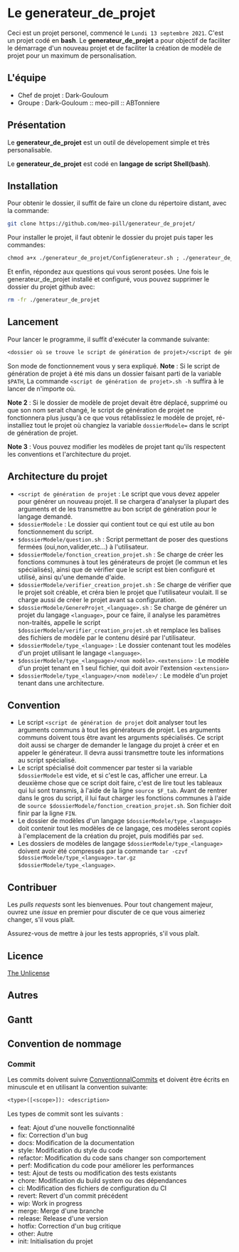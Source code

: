 # Le generateur_de_projet

Ceci est un projet personel, commencé le `Lundi 13 septembre 2021`.
C'est un projet codé en **bash**.
Le **generateur_de_projet** a pour objectif de faciliter le démarrage d'un nouveau projet et de faciliter la création de modèle de projet pour un maximum de personalisation.

## L'équipe

- Chef de projet : Dark-Gouloum
- Groupe : Dark-Gouloum :: meo-pill :: ABTonniere

## Présentation

Le **generateur_de_projet** est un outil de dévelopement simple et très personalisable.

Le **generateur_de_projet** est codé en **langage de script Shell(bash)**.

## Installation

Pour obtenir le dossier, il suffit de faire un clone du répertoire distant, avec la commande:

```sh
git clone https://github.com/meo-pill/generateur_de_projet/
```

Pour installer le projet, il faut obtenir le dossier du projet puis taper les commandes:

```txt
chmod a+x ./generateur_de_projet/ConfigGenerateur.sh ; ./generateur_de_projet/ConfigGenerateur.sh
```

Et enfin, répondez aux questions qui vous seront posées.
Une fois le generateur_de_projet installé et configuré, vous pouvez supprimer le dossier du projet github avec:

```sh
rm -fr ./generateur_de_projet
```

## Lancement

Pour lancer le programme, il suffit d'exécuter la commande suivante:

```txt
<dossier où se trouve le script de génération de projet>/<script de génération de projet>.sh -h
```

Son mode de fonctionnement vous y sera expliqué.
**Note** : Si le script de génération de projet à été mis dans un dossier faisant parti de la variable `$PATH`, La commande `<script de génération de projet>.sh -h` suffira à le lancer de n'importe où.

**Note 2** : Si le dossier de modèle de projet devait être déplacé, supprimé ou que son nom serait changé, le script de génération de projet ne fonctionnera plus jusqu'à ce que vous rétablissiez le modèle de projet, ré-installiez tout le projet où changiez la variable `dossierModele=` dans le script de génération de projet.

**Note 3** : Vous pouvez modifier les modèles de projet tant qu'ils respectent les conventions et l'architecture du projet.

## Architecture du projet

- `<script de génération de projet` : Le script que vous devez appeler pour générer un nouveau projet. Il se chargera d'analyser la plupart des arguments et de les transmettre au bon script de génération pour le langage demandé.
- `$dossierModele` : Le dossier qui contient tout ce qui est utile au bon fonctionnement du script.
- `$dossierModele/question.sh` : Script permettant de poser des questions fermées (oui,non,valider,etc...) à l'utilisateur.
- `$dossierModele/fonction_creation_projet.sh` : Se charge de créer les fonctions communes à tout les générateurs de projet (le commun et les spécialisés), ainsi que de vérifier que le script est bien configuré et utilisé, ainsi qu'une demande d'aide.
- `$dossierModele/verifier_creation_projet.sh` : Se charge de vérifier que le projet soit créable, et créra bien le projet que l'utilisateur voulait. Il se charge aussi de créer le projet avant sa configuration.
- `$dossierModele/GenereProjet_<language>.sh` : Se charge de générer un projet du langage `<language>`, pour ce faire, il analyse les paramètres non-traités, appelle le script `$dossierModele/verifier_creation_projet.sh` et remplace les balises des fichiers de modèle par le contenu désiré par l'utilisateur.
- `$dossierModele/type_<language>` : Le dossier contenant tout les modèles d'un projet utilisant le langage `<language>`.
- `$dossierModele/type_<language>/<nom modèle>.<extension>` : Le modèle d'un projet tenant en 1 seul fichier, qui doit avoir l'extension `<extension>`
- `$dossierModele/type_<language>/<nom modèle>/` : Le modèle d'un projet tenant dans une architecture.

## Convention

- Le script `<script de génération de projet` doit analyser tout les arguments communs à tout les générateurs de projet. Les arguments communs doivent tous être avant les arguments spécialisés. Ce script doit aussi se charger de demander le langage du projet à créer et en appeler le générateur. Il devra aussi transmettre toute les informations au script spécialisé.
- Le script spécialisé doit commencer par tester si la variable `$dossierModele` est vide, et si c'est le cas, afficher une erreur. La deuxième chose que ce script doit faire, c'est de lire tout les tableaux qui lui sont transmis, à l'aide de la ligne `source $F_tab`. Avant de rentrer dans le gros du script, il lui faut charger les fonctions communes à l'aide de `source $dossierModele/fonction_creation_projet.sh`. Son fichier doit finir par la ligne `FIN`.
- Le dossier de modèles d'un langage `$dossierModele/type_<language>` doit contenir tout les modèles de ce langage, ces modèles seront copiés à l'emplacement de la création du projet, puis modifiés par `sed`.
- Les dossiers de modèles de langage `$dossierModele/type_<language>` doivent avoir été compressés par la commande `tar -czvf $dossierModele/type_<language>.tar.gz $dossierModele/type_<language>`.

## Contribuer

Les *pulls requests* sont les bienvenues.
Pour tout changement majeur, ouvrez une *issue* en premier pour discuter de ce que vous aimeriez changer, s'il vous plaît.

Assurez-vous de mettre à jour les tests appropriés, s'il vous plaît.

## Licence

[The Unlicense](https://choosealicense.com/licenses/unlicense/)

## Autres

## Gantt

## Convention de nommage

### Commit

Les commits doivent suivre [ConventionnalCommits](https://www.conventionalcommits.org/en/v1.0.0/) et doivent être écrits en minuscule et en utilisant la convention suivante:

```txt
<type>([<scope>]): <description>
```

Les types de commit sont les suivants :

- feat: Ajout d'une nouvelle fonctionnalité
- fix: Correction d'un bug
- docs: Modification de la documentation
- style: Modification du style du code
- refactor: Modification du code sans changer son comportement
- perf: Modification du code pour améliorer les performances
- test: Ajout de tests ou modification des tests existants
- chore: Modification du build system ou des dépendances
- ci: Modification des fichiers de configuration du CI
- revert: Revert d'un commit précédent
- wip: Work in progress
- merge: Merge d'une branche
- release: Release d'une version
- hotfix: Correction d'un bug critique
- other: Autre
- init: Initialisation du projet

